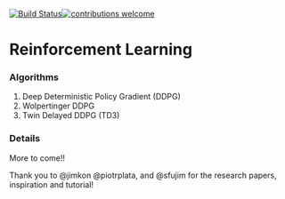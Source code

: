 [![Build Status](https://travis-ci.org/henrytomsf/ReinforcementLearning.svg?branch=develop)](https://travis-ci.org/henrytomsf/ReinforcementLearning)[![contributions welcome](https://img.shields.io/badge/contributions-welcome-brightgreen.svg?style=flat)](https://github.com/henrytomsf/ReinforcementLearning/issues)

# Reinforcement Learning

### Algorithms
1. Deep Deterministic Policy Gradient (DDPG)
2. Wolpertinger DDPG
3. Twin Delayed DDPG (TD3)

### Details
More to come!!

Thank you to @jimkon @piotrplata, and @sfujim for the research papers, inspiration and tutorial!
